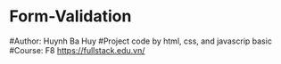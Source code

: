 # Form-Validation
#Author: Huynh Ba Huy
#Project code by html, css, and javascrip basic
#Course: F8 https://fullstack.edu.vn/
